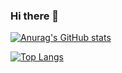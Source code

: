 ### Hi there 👋

<!--
**ekseh93/ekseh93** is a ✨ _special_ ✨ repository because its `README.md` (this file) appears on your GitHub profile.

Here are some ideas to get you started:

- 🔭 I’m currently working on ...
- 🌱 I’m currently learning ...
- 👯 I’m looking to collaborate on ...
- 🤔 I’m looking for help with ...
- 💬 Ask me about ...
- 📫 How to reach me: ...
- 😄 Pronouns: ...
- ⚡ Fun fact: ...
-->


[![Anurag's GitHub stats](https://github-readme-stats.vercel.app/api?username=ekseh93)](https://github.com/anuraghazra/github-readme-stats)

[![Top Langs](https://github-readme-stats.vercel.app/api/top-langs/?username=ekseh93)](https://github.com/anuraghazra/github-readme-stats)
